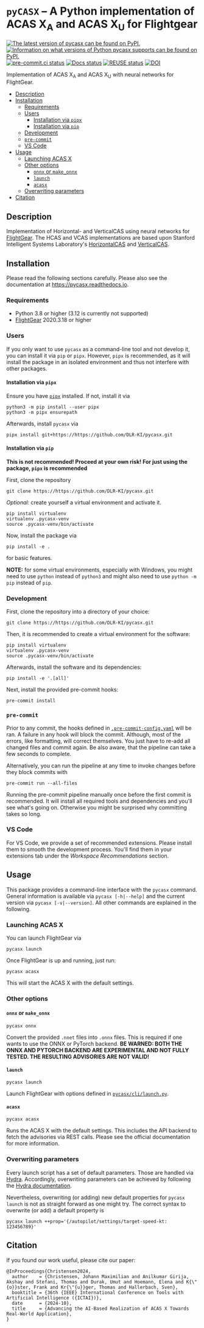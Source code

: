 <!--
SPDX-FileCopyrightText: 2024 German Aerospace Center (DLR) <https://dlr.de>

SPDX-License-Identifier: CC-BY-4.0
-->

# `pyCASX` &ndash; A Python implementation of ACAS X<sub>A</sub> and ACAS X<sub>U</sub> for Flightgear

[![The latest version of pycasx can be found on PyPI.](https://img.shields.io/pypi/v/pycasx.svg)](https://pypi.python.org/pypi/pycasx)
[![Information on what versions of Python pycasx supports can be found on PyPI.](https://img.shields.io/pypi/pyversions/pycasx.svg)](https://pypi.python.org/pypi/pycasx)
[![pre-commit.ci status](https://results.pre-commit.ci/badge/github/DLR-KI/pycasx/main.svg)](https://results.pre-commit.ci/latest/github/DLR-KI/pycasx/main)
[![Docs status](https://readthedocs.org/projects/pycasx/badge/)](https://pycasx.readthedocs.io/)
[![REUSE status](https://api.reuse.software/badge/github.com/DLR-KI/pycasx)](https://api.reuse.software/info/github.com/DLR-KI/pycasx)
[![DOI](https://zenodo.org/badge/DOI/10.5281/zenodo.13815668.svg)](https://doi.org/10.5281/zenodo.13815668)

Implementation of ACAS X<sub>A</sub> and ACAS X<sub>U</sub> with neural networks for FlightGear.

<!-- START doctoc generated TOC please keep comment here to allow auto update -->
<!-- DON'T EDIT THIS SECTION, INSTEAD RE-RUN doctoc TO UPDATE -->

- [Description](#description)
- [Installation](#installation)
  - [Requirements](#requirements)
  - [Users](#users)
    - [Installation via `pipx`](#installation-via-pipx)
    - [Installation via `pip`](#installation-via-pip)
  - [Development](#development)
  - [`pre-commit`](#pre-commit)
  - [VS Code](#vs-code)
- [Usage](#usage)
  - [Launching ACAS X](#launching-acas-x)
  - [Other options](#other-options)
    - [`onnx` or `make_onnx`](#onnx-or-make_onnx)
    - [`launch`](#launch)
    - [`acasx`](#acasx)
  - [Overwriting parameters](#overwriting-parameters)
- [Citation](#citation)

<!-- END doctoc generated TOC please keep comment here to allow auto update -->

## Description

Implementation of Horizontal- and VerticalCAS using neural networks for [FlightGear](https://www.flightgear.org/).
The HCAS and VCAS implementations are based upon Stanford Intelligent Systems Laboratory's [HorizontalCAS](https://github.com/sisl/HorizontalCAS) and [VerticalCAS](https://github.com/sisl/VerticalCAS).

## Installation

Please read the following sections carefully.
Please also see the documentation at <https://pycasx.readthedocs.io>.

### Requirements

- Python 3.8 or higher (3.12 is currently not supported)
- [FlightGear](https://www.flightgear.org/) 2020.3.18 or higher

### Users

If you only want to use `pycasx` as a command-line tool and not develop it, you can install it via `pip` or `pipx`.
However, `pipx` is recommended, as it will install the package in an isolated environment and thus not interfere with other packages.

#### Installation via `pipx`

Ensure you have [`pipx`](https://pipx.pypa.io/stable/) installed.
If not, install it via

```shell
python3 -m pip install --user pipx
python3 -m pipx ensurepath
```

Afterwards, install `pycasx` via

```shell
pipx install git+https://https://github.com/DLR-KI/pycasx.git
```

#### Installation via `pip`

**This is not recommended! Proceed at your own risk! For just using the package, `pipx` is recommended**

First, clone the repository

```shell
git clone https://https://github.com/DLR-KI/pycasx.git
```

_Optional:_ create yourself a virtual environment and activate it.

```shell
pip install virtualenv
virtualenv .pycasx-venv
source .pycasx-venv/bin/activate
```

Now, install the package via

```shell
pip install -e .
```

for basic features.

**NOTE:** for some virtual environments, especially with Windows, you might need to use `python` instead of `python3`  and might also need to use `python -m pip` instead of `pip`.

### Development

First, clone the repository into a directory of your choice:

```shell
git clone https://https://github.com/DLR-KI/pycasx.git
```

Then, it is recommended to create a virtual environment for the software:

```shell
pip install virtualenv
virtualenv .pycasx-venv
source .pycasx-venv/bin/activate
```

Afterwards, install the software and its dependencies:

```shell
pip install -e '.[all]'
```

Next, install the provided pre-commit hooks:

```shell
pre-commit install
```

### `pre-commit`

Prior to any commit, the hooks defined in [`.pre-commit-config.yaml`](./.pre-commit-config.yaml) will be ran.
A failure in any hook will block the commit.
Although, most of the errors, like formatting, will correct themselves.
You just have to re-add all changed files and commit again.
Be also aware, that the pipeline can take a few seconds to complete.

Alternatively, you can run the pipeline at any time to invoke changes before they block commits with

```shell
pre-commit run --all-files
```

Running the pre-commit pipeline manually once before the first commit is recommended.
It will install all required tools and dependencies and you'll see what's going on.
Otherwise you might be surprised why committing takes so long.

### VS Code

For VS Code, we provide a set of recommended extensions.
Please install them to smooth the development process.
You'll find them in your extensions tab under the _Workspace Recommendations_ section.

## Usage

This package provides a command-line interface with the `pycasx` command.
General information is available via `pycasx [-h|--help]` and the current version via `pycasx [-v|--version]`.
All other commands are explained in the following.

### Launching ACAS X

You can launch FlightGear via

```shell
pycasx launch
```

Once FlightGear is up and running, just run:

```shell
pycasx acasx
```

This will start the ACAS X with the default settings.

### Other options

#### `onnx` or `make_onnx`

```shell
pycasx onnx
```

Convert the provided `.nnet` files into `.onnx` files.
This is required if one wants to use the ONNX or PyTorch backend.
**BE WARNED: BOTH THE ONNX AND PYTORCH BACKEND ARE EXPERIMENTAL AND NOT FULLY TESTED. THE RESULTING ADVISORIES ARE NOT VALID!**

#### `launch`

```shell
pycasx launch
```

Launch FlightGear with options defined in [`pycasx/cli/launch.py`](./pycasx/cli/launch.py).

#### `acasx`

```shell
pycasx acasx
```

Runs the ACAS X with the default settings.
This includes the API backend to fetch the advisories via REST calls.
Please see the official documentation for more information.

### Overwriting parameters

Every launch script has a set of default parameters.
Those are handled via [Hydra](https://hydra.cc/).
Accordingly, overwriting parameters can be achieved by following the [Hydra documentation](https://hydra.cc/docs/advanced/override_grammar/basic/).

Nevertheless, overwriting (or adding) new default properties for `pycasx launch` is not as straight forward as one might try.
The correct syntax to overwrite (or add) a default property is

```shell
pycasx launch ++prop='{/autopilot/settings/target-speed-kt: 123456789}'
```

## Citation

If you found our work useful, please cite our paper:

```text
@InProceedings{Christensen2024,
  author    = {Christensen, Johann Maximilian and Anilkumar Girija, Akshay and Stefani, Thomas and Durak, Umut and Hoemann, Elena and K{\"{o}}ster, Frank and Kr{\"{u}}ger, Thomas and Hallerbach, Sven},
  booktitle = {36th {IEEE} International Conference on Tools with Artificial Intelligence ({ICTAI})},
  date      = {2024-10},
  title     = {Advancing the AI-Based Realization of ACAS X Towards Real-World Application},
}
```
